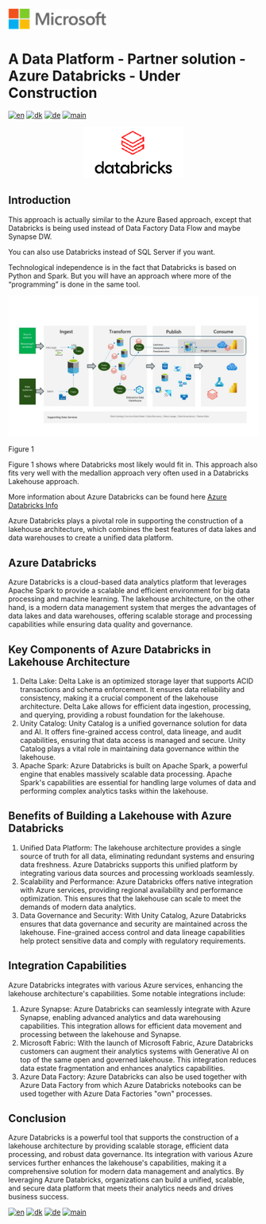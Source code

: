 ![microsoft](../../images/microsoft.png)

# A Data Platform - Partner solution - Azure Databricks - Under Construction

[![en](https://img.shields.io/badge/lang-en-red.svg)](Databricks.md)
[![dk](https://img.shields.io/badge/lang-dk-green.svg)](Databricks-da.md)
[![de](https://img.shields.io/badge/lang-de-yellow.svg)](Databricks-de.md)
[![main](https://img.shields.io/badge/main-document-blue.svg)](../../README.md)

<div style="text-align: center"><img src="../../images/Databricks_Logo.png" width="200" /></div>

## Introduction

This approach is actually similar to the Azure Based approach, except that Databricks is being used instead of Data Factory Data Flow and maybe Synapse DW.

You can also use Databricks instead of SQL Server if you want.

Technological independence is in the fact that Databricks is based on Python and Spark. But you will have an approach where more of the “programming” is done in the same tool.

![figure1](../../images/english/Slide6.JPG)

Figure 1

Figure 1 shows where Databricks most likely would fit in. This approach also fits very well with the medallion approach very often used in a Databricks Lakehouse approach.

More information about Azure Databricks can be found here [Azure Databricks Info](https://azure.microsoft.com/en-us/products/databricks)

Azure Databricks plays a pivotal role in supporting the construction of a lakehouse architecture, which combines the best features of data lakes and data warehouses to create a unified data platform. 

## Azure Databricks

Azure Databricks is a cloud-based data analytics platform that leverages Apache Spark to provide a scalable and efficient environment for big data processing and machine learning. The lakehouse architecture, on the other hand, is a modern data management system that merges the advantages of data lakes and data warehouses, offering scalable storage and processing capabilities while ensuring data quality and governance.

## Key Components of Azure Databricks in Lakehouse Architecture

1) Delta Lake: Delta Lake is an optimized storage layer that supports ACID transactions and schema enforcement. It ensures data reliability and consistency, making it a crucial component of the lakehouse architecture. Delta Lake allows for efficient data ingestion, processing, and querying, providing a robust foundation for the lakehouse.
2) Unity Catalog: Unity Catalog is a unified governance solution for data and AI. It offers fine-grained access control, data lineage, and audit capabilities, ensuring that data access is managed and secure. Unity Catalog plays a vital role in maintaining data governance within the lakehouse.
3) Apache Spark: Azure Databricks is built on Apache Spark, a powerful engine that enables massively scalable data processing. Apache Spark's capabilities are essential for handling large volumes of data and performing complex analytics tasks within the lakehouse.

## Benefits of Building a Lakehouse with Azure Databricks

1) Unified Data Platform: The lakehouse architecture provides a single source of truth for all data, eliminating redundant systems and ensuring data freshness. Azure Databricks supports this unified platform by integrating various data sources and processing workloads seamlessly.
2) Scalability and Performance: Azure Databricks offers native integration with Azure services, providing regional availability and performance optimization. This ensures that the lakehouse can scale to meet the demands of modern data analytics.
3) Data Governance and Security: With Unity Catalog, Azure Databricks ensures that data governance and security are maintained across the lakehouse. Fine-grained access control and data lineage capabilities help protect sensitive data and comply with regulatory requirements.

## Integration Capabilities

Azure Databricks integrates with various Azure services, enhancing the lakehouse architecture's capabilities. Some notable integrations include:

1) Azure Synapse: Azure Databricks can seamlessly integrate with Azure Synapse, enabling advanced analytics and data warehousing capabilities. This integration allows for efficient data movement and processing between the lakehouse and Synapse.
2) Microsoft Fabric: With the launch of Microsoft Fabric, Azure Databricks customers can augment their analytics systems with Generative AI on top of the same open and governed lakehouse. This integration reduces data estate fragmentation and enhances analytics capabilities.
3) Azure Data Factory: Azure Databricks can also be used together with Azure Data Factory from which Azure Databricks notebooks can be used together with Azure Data Factories "own" processes.

## Conclusion

Azure Databricks is a powerful tool that supports the construction of a lakehouse architecture by providing scalable storage, efficient data processing, and robust data governance. Its integration with various Azure services further enhances the lakehouse's capabilities, making it a comprehensive solution for modern data management and analytics. By leveraging Azure Databricks, organizations can build a unified, scalable, and secure data platform that meets their analytics needs and drives business success.


[![en](https://img.shields.io/badge/lang-en-red.svg)](Databricks.md)
[![dk](https://img.shields.io/badge/lang-dk-green.svg)](Databricks-da.md)
[![de](https://img.shields.io/badge/lang-de-yellow.svg)](Databricks-de.md)
[![main](https://img.shields.io/badge/main-document-blue.svg)](../../README.md)